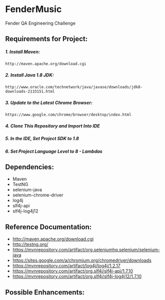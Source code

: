 # FenderMusic
Fender QA Engineering Challenge

## Requirements for Project:

##### 1. Install Maven:
```http://maven.apache.org/download.cgi```
 
##### 2. Install Java 1.8 JDK: 
```http://www.oracle.com/technetwork/java/javase/downloads/jdk8-downloads-2133151.html```

##### 3. Update to the Latest Chrome Browser:
```https://www.google.com/chrome/browser/desktop/index.html```

##### 4. Clone This Repository and Import Into IDE

##### 5. In the IDE, Set Project SDK to 1.8

##### 6. Set Project Language Level to 8 - Lambdas



## Dependencies:
* Maven
* TestNG
* selenium-java
* selenium-chrome-driver
* log4j
* slf4j-api
* slf4j-log4j12

## Reference Documentation:
* http://maven.apache.org/download.cgi
* http://testng.org/
* https://mvnrepository.com/artifact/org.seleniumhq.selenium/selenium-java
* https://sites.google.com/a/chromium.org/chromedriver/downloads
* https://mvnrepository.com/artifact/log4j/log4j/1.2.17
* https://mvnrepository.com/artifact/org.slf4j/slf4j-api/1.7.10
* https://mvnrepository.com/artifact/org.slf4j/slf4j-log4j12/1.7.10


## Possible Enhancements:

